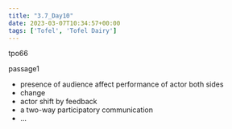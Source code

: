 ```yaml
---
title: "3.7_Day10"
date: 2023-03-07T10:34:57+00:00
tags: ['Tofel', 'Tofel Dairy']
---
```

tpo66

passage1

- presence of audience affect performance of actor both sides
- change
- actor shift by feedback
- a two-way participatory communication
- ...
